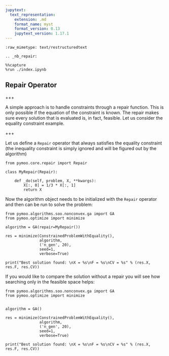 ```yaml
---
jupytext:
  text_representation:
    extension: .md
    format_name: myst
    format_version: 0.13
    jupytext_version: 1.17.1
---
```


```{raw-cell}
:raw_mimetype: text/restructuredtext

.. _nb_repair:
```

```{code-cell} ipython3
%%capture
%run ./index.ipynb
```

## Repair Operator 

+++

A simple approach is to handle constraints through a repair function. This is only possible if the equation of the constraint is known. The repair makes sure every solution that is evaluated is, in fact, feasible. Let us consider the equality constraint example.

+++

Let us define a `Repair` operator that always satisfies the equality constraint (the inequality constraint is simply ignored and will be figured out by the algorithm)

```{code-cell} ipython3
from pymoo.core.repair import Repair

class MyRepair(Repair):

    def _do(self, problem, X, **kwargs):
        X[:, 0] = 1/3 * X[:, 1]
        return X
```

Now the algorithm object needs to be initialized with the `Repair` operator and then can be run to solve the problem:

```{code-cell} ipython3
from pymoo.algorithms.soo.nonconvex.ga import GA
from pymoo.optimize import minimize

algorithm = GA(repair=MyRepair())

res = minimize(ConstrainedProblemWithEquality(),
               algorithm,
               ('n_gen', 20),
               seed=1,
               verbose=True)

print("Best solution found: \nX = %s\nF = %s\nCV = %s" % (res.X, res.F, res.CV))
```

If you would like to compare the solution without a repair you will see how searching only in the feasible space helps:

```{code-cell} ipython3
from pymoo.algorithms.soo.nonconvex.ga import GA
from pymoo.optimize import minimize


algorithm = GA()

res = minimize(ConstrainedProblemWithEquality(),
               algorithm,
               ('n_gen', 20),
               seed=1,
               verbose=True)

print("Best solution found: \nX = %s\nF = %s\nCV = %s" % (res.X, res.F, res.CV))
```

